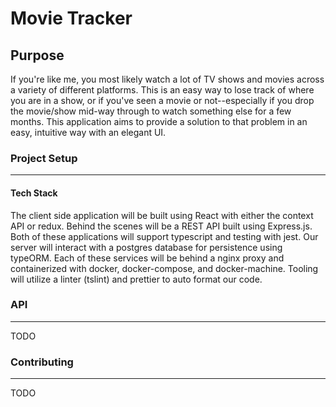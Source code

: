 # Movie Tracker

## Purpose

If you're like me, you most likely watch a lot of TV shows and movies across a variety of different platforms. This is an easy way to lose track of where you are in a show, or if you've seen a movie or not--especially if you drop the movie/show mid-way through to watch something else for a few months. This application aims to provide a solution to that problem in an easy, intuitive way with an elegant UI.

### Project Setup
-----------------

#### Tech Stack

The client side application will be built using React with either the context API or redux. Behind the scenes will be a REST API built using Express.js. Both of these applications will support typescript and testing with jest. Our server will interact with a postgres database for persistence using typeORM. Each of these services will be behind a nginx proxy and containerized with docker, docker-compose, and docker-machine. Tooling will utilize a linter (tslint) and prettier to auto format our code.

### API
-------

TODO

### Contributing
----------------

TODO
